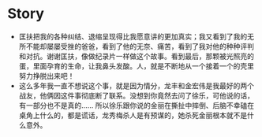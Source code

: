 # Story

* 匡扶把我的各种纠结、退缩呈现得比我愿意讲的更加真实；我又看到了我的无所不能却屡屡受挫的爸爸，看到了他的无奈、痛苦，看到了我对他的种种评判和对抗。谢谢匡扶，像做纪录片一样做这个故事。看到最后，那颗被光照亮的蛋，里面孕育的生命，让我鼻头发酸。人，就是不断地从一个接着一个的壳里努力挣脱出来吧！
* 这么多年我一直不想说这个事，就是因为情分，龙丰和金宏伟是我最好的两个战友，他俩因这件事彻底断了联系。没想到你竟然去问了徐乐，可他说的话，有一部分也不是真的…… 所以徐乐跟你说的金丽在撕扯中摔倒、后脑不幸磕在桌角上什么的，都是谎话，龙秀梅杀人是有预谋的，她杀死金丽根本就不是什么意外。
